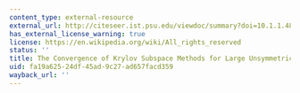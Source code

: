 ```yaml
---
content_type: external-resource
external_url: http://citeseer.ist.psu.edu/viewdoc/summary?doi=10.1.1.48.1733
has_external_license_warning: true
license: https://en.wikipedia.org/wiki/All_rights_reserved
status: ''
title: The Convergence of Krylov Subspace Methods for Large Unsymmetric Linear Systems
uid: fa19a625-24df-45ad-9c27-ad657facd359
wayback_url: ''
---
```

